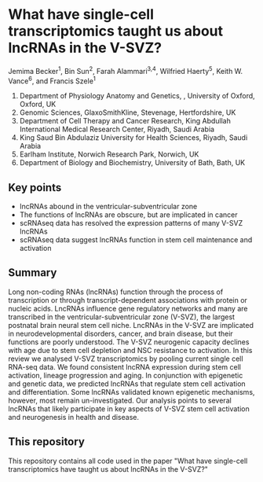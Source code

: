 # What have single-cell transcriptomics taught us about lncRNAs in the V-SVZ?

Jemima Becker<sup>1</sup>, Bin Sun<sup>2</sup>, Farah Alammari<sup>3,4</sup>, Wilfried Haerty<sup>5</sup>, Keith W. Vance<sup>6</sup>, and Francis Szele<sup>1</sup>

1. Department of Physiology Anatomy and Genetics, , University of Oxford, Oxford, UK 
2. Genomic Sciences, GlaxoSmithKline, Stevenage, Hertfordshire, UK
3. Department of Cell Therapy and Cancer Research, King Abdullah International Medical Research Center, Riyadh, Saudi Arabia 
4. King Saud Bin Abdulaziz University for Health Sciences, Riyadh, Saudi Arabia
5. Earlham Institute, Norwich Research Park, Norwich, UK
6. Department of Biology and Biochemistry, University of Bath, Bath, UK 

## Key points

- lncRNAs abound in the ventricular-subventricular zone
- The functions of lncRNAs are obscure, but are implicated in cancer
- scRNAseq data has resolved the expression patterns of many V-SVZ lncRNAs
- scRNAseq data suggest lncRNAs function in stem cell maintenance and activation

## Summary 

Long non-coding RNAs (lncRNAs) function through the process of transcription or through transcript-dependent associations with protein or nucleic acids. LncRNAs influence gene regulatory networks and many are transcribed in the ventricular-subventricular zone (V-SVZ), the largest postnatal brain neural stem cell niche. LncRNAs in the V-SVZ are implicated in neurodevelopmental disorders, cancer, and brain disease, but their functions are poorly understood. The V-SVZ neurogenic capacity declines with age due to stem cell depletion and NSC resistance to activation. In this review we analysed V-SVZ transcriptomics by pooling current single cell RNA-seq data. We found consistent lncRNA expression during stem cell activation, lineage progression and aging. In conjunction with epigenetic and genetic data, we predicted lncRNAs that regulate stem cell activation and differentiation. Some lncRNAs validated known epigenetic mechanisms, however, most remain un-investigated. Our analysis points to several lncRNAs that likely participate in key aspects of V-SVZ stem cell activation and neurogenesis in health and disease.


## This repository

This repository contains all code used in the paper "What have single-cell transcriptomics have taught us about lncRNAs in the V-SVZ?"

